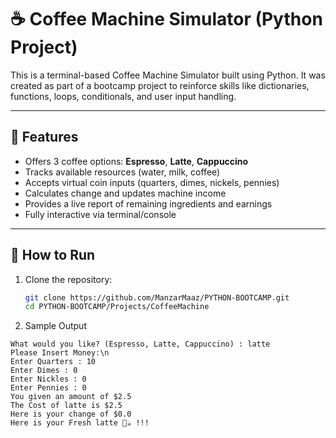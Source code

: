 # ☕️ Coffee Machine Simulator (Python Project)

This is a terminal-based Coffee Machine Simulator built using Python. 
It was created as part of a bootcamp project to reinforce skills like dictionaries, functions, loops, conditionals, and user input handling.

---

## 🔧 Features

- Offers 3 coffee options: **Espresso**, **Latte**, **Cappuccino**
- Tracks available resources (water, milk, coffee)
- Accepts virtual coin inputs (quarters, dimes, nickels, pennies)
- Calculates change and updates machine income
- Provides a live report of remaining ingredients and earnings
- Fully interactive via terminal/console

---

## 🚀 How to Run

1. Clone the repository:
   ```bash
   git clone https://github.com/ManzarMaaz/PYTHON-BOOTCAMP.git
   cd PYTHON-BOOTCAMP/Projects/CoffeeMachine

2. Sample Output
```
What would you like? (Espresso, Latte, Cappuccino) : latte
Please Insert Money:\n
Enter Quarters : 10
Enter Dimes : 0
Enter Nickles : 0
Enter Pennies : 0
You given an amount of $2.5
The Cost of latte is $2.5
Here is your change of $0.0
Here is your Fresh latte 🥤☕️ !!!
```
